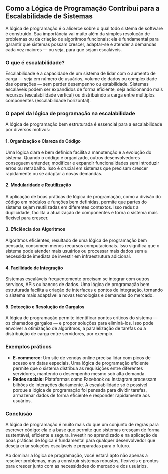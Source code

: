 
## Como a Lógica de Programação Contribui para a Escalabilidade de Sistemas

A lógica de programação é o alicerce sobre o qual todo sistema de software é construído. Sua importância vai muito além da simples resolução de problemas ou da criação de algoritmos funcionais: ela é fundamental para garantir que sistemas possam crescer, adaptar-se e atender a demandas cada vez maiores — ou seja, para que sejam escaláveis.

### O que é escalabilidade?

Escalabilidade é a capacidade de um sistema de lidar com o aumento de carga — seja em número de usuários, volume de dados ou complexidade das operações — sem perder desempenho ou estabilidade. Sistemas escaláveis podem ser expandidos de forma eficiente, seja adicionando mais recursos (escalabilidade vertical) ou distribuindo a carga entre múltiplos componentes (escalabilidade horizontal).

### O papel da lógica de programação na escalabilidade

A lógica de programação bem estruturada é essencial para a escalabilidade por diversos motivos:

#### 1. **Organização e Clareza do Código**

Uma lógica clara e bem definida facilita a manutenção e a evolução do sistema. Quando o código é organizado, outros desenvolvedores conseguem entender, modificar e expandir funcionalidades sem introduzir erros ou retrabalho. Isso é crucial em sistemas que precisam crescer rapidamente ou se adaptar a novas demandas.

#### 2. **Modularidade e Reutilização**

A aplicação de boas práticas de lógica de programação, como a divisão do código em módulos e funções bem definidas, permite que partes do sistema sejam reutilizadas em diferentes contextos. Isso reduz a duplicidade, facilita a atualização de componentes e torna o sistema mais flexível para crescer.

#### 3. **Eficiência dos Algoritmos**

Algoritmos eficientes, resultado de uma lógica de programação bem pensada, consomem menos recursos computacionais. Isso significa que o sistema pode atender mais usuários ou processar mais dados sem a necessidade imediata de investir em infraestrutura adicional.

#### 4. **Facilidade de Integração**

Sistemas escaláveis frequentemente precisam se integrar com outros serviços, APIs ou bancos de dados. Uma lógica de programação bem estruturada facilita a criação de interfaces e pontos de integração, tornando o sistema mais adaptável a novas tecnologias e demandas do mercado.

#### 5. **Detecção e Resolução de Gargalos**

A lógica de programação permite identificar pontos críticos do sistema — os chamados gargalos — e propor soluções para eliminá-los. Isso pode envolver a otimização de algoritmos, a paralelização de tarefas ou a distribuição de carga entre servidores, por exemplo.

### Exemplos práticos

- **E-commerce:** Um site de vendas online precisa lidar com picos de acesso em datas especiais. Uma lógica de programação eficiente permite que o sistema distribua as requisições entre diferentes servidores, mantendo o desempenho mesmo sob alta demanda.
- **Redes sociais:** Plataformas como Facebook ou Instagram processam bilhões de interações diariamente. A escalabilidade só é possível porque a lógica de programação foi pensada para dividir tarefas, armazenar dados de forma eficiente e responder rapidamente aos usuários.

### Conclusão

A lógica de programação é muito mais do que um conjunto de regras para escrever código: ela é a base que permite que sistemas cresçam de forma sustentável, eficiente e segura. Investir no aprendizado e na aplicação de boas práticas de lógica é fundamental para qualquer desenvolvedor que deseja criar soluções escaláveis e preparadas para o futuro.

Ao dominar a lógica de programação, você estará apto não apenas a resolver problemas, mas a construir sistemas robustos, flexíveis e prontos para crescer junto com as necessidades do mercado e dos usuários.
```
